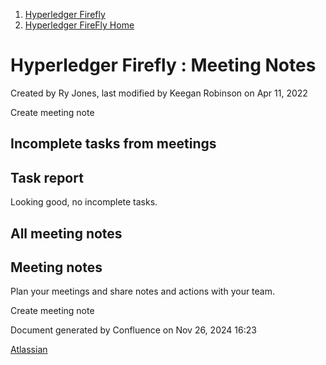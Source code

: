 1. [Hyperledger Firefly](index.html)
2. [Hyperledger FireFly Home](Hyperledger-FireFly-Home_20152345.html)

# Hyperledger Firefly : Meeting Notes

Created by Ry Jones, last modified by Keegan Robinson on Apr 11, 2022

Create meeting note

## Incomplete tasks from meetings

## Task report

Looking good, no incomplete tasks.

## All meeting notes

## Meeting notes

Plan your meetings and share notes and actions with your team.

Create meeting note

Document generated by Confluence on Nov 26, 2024 16:23

[Atlassian](http://www.atlassian.com/)
